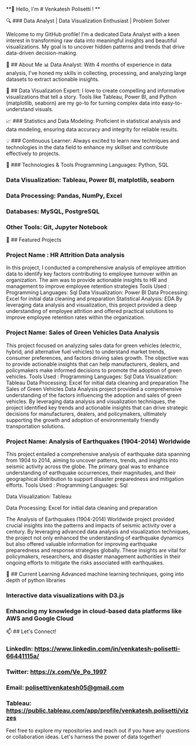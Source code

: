 **👋   Hello, I'm  # Venkatesh Polisetti ! **

🔍 ### Data Analyst | Data Visualization Enthusiast | Problem Solver

Welcome to my GitHub profile! I'm a dedicated Data Analyst with a keen interest in transforming raw data into meaningful insights and beautiful visualizations. My goal is to uncover hidden patterns and trends that drive data-driven decision-making.

🚀 ## About Me 📊 Data Analyst: With 4 months of experience in data analysis, I've honed my skills in collecting, processing, and analyzing large datasets to extract actionable insights.

🎨 ## Data Visualization Expert: I love to create compelling and informative visualizations that tell a story. Tools like Tableau, Power BI, and Python (matplotlib, seaborn) are my go-to for turning complex data into easy-to-understand visuals.

📈 ### Statistics and Data Modeling: Proficient in statistical analysis and data modeling, ensuring data accuracy and integrity for reliable results.

💡 ### Continuous Learner: Always excited to learn new techniques and technologies in the data field to enhance my skillset and contribute effectively to projects.

🔧 ### Technologies & Tools Programming Languages: Python, SQL

### Data Visualization: Tableau, Power BI, matplotlib, seaborn

### Data Processing: Pandas, NumPy, Excel

### Databases: MySQL, PostgreSQL

### Other Tools: Git, Jupyter Notebook

📂 ## Featured Projects

### Project Name : HR Attrition Data analysis
In this project, I conducted a comprehensive analysis of employee attrition data to identify key factors contributing to employee turnover within an organization. The aim was to provide actionable insights to HR and management to improve employee retention strategies Tools Used : Programming Languages: Sql Data Visualization: Power BI Data Processing: Excel for initial data cleaning and preparation Statistical Analysis: EDA By leveraging data analysis and visualization, this project provided a deep understanding of employee attrition and offered practical solutions to improve employee retention rates within the organization.

### Project Name: Sales of Green Vehicles Data Analysis

This project focused on analyzing sales data for green vehicles (electric, hybrid, and alternative fuel vehicles) to understand market trends, consumer preferences, and factors driving sales growth. The objective was to provide actionable insights that can help manufacturers, dealers, and policymakers make informed decisions to promote the adoption of green vehicles. Tools Used : Programming Languages: Sql Data Visualization: Tableau Data Processing: Excel for initial data cleaning and preparation The Sales of Green Vehicles Data Analysis project provided a comprehensive understanding of the factors influencing the adoption and sales of green vehicles. By leveraging data analysis and visualization techniques, the project identified key trends and actionable insights that can drive strategic decisions for manufacturers, dealers, and policymakers, ultimately supporting the growth and adoption of environmentally friendly transportation solutions.

### Project Name: Analysis of Earthquakes (1904-2014) Worldwide

This project entailed a comprehensive analysis of earthquake data spanning from 1904 to 2014, aiming to uncover patterns, trends, and insights into seismic activity across the globe. The primary goal was to enhance understanding of earthquake occurrences, their magnitudes, and their geographical distribution to support disaster preparedness and mitigation efforts. Tools Used : Programming Languages: Sql

Data Visualization: Tableau

Data Processing: Excel for initial data cleaning and preparation

The Analysis of Earthquakes (1904-2014) Worldwide project provided crucial insights into the patterns and impacts of seismic activity over a century. By leveraging advanced data analysis and visualization techniques, the project not only enhanced the understanding of earthquake dynamics but also offered valuable information for improving earthquake preparedness and response strategies globally. These insights are vital for policymakers, researchers, and disaster management authorities in their ongoing efforts to mitigate the risks associated with earthquakes.

🌱 ## Current Learning Advanced machine learning techniques, going into depth of python libraries

### Interactive data visualizations with D3.js

### Enhancing my knowledge in cloud-based data platforms like AWS and Google Cloud

📫 ## Let's Connect! 
### LinkedIn: https://www.linkedin.com/in/venkatesh-polisetti-66441115a/

### Twitter: https://x.com/Ve_Po_1997

### Email: polisettivenkatesh05@gmail.com

### Tableau: https://public.tableau.com/app/profile/venkatesh.polisetti/vizzes

Feel free to explore my repositories and reach out if you have any questions or collaboration ideas. Let's harness the power of data together!
